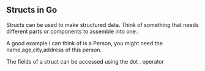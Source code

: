 ## Structs in Go

Structs can be used to make structured data. Think of something that needs different parts or components to assemble into one..

A good example i can think of is a Person, you might need the name,age,city,address of this person.

The fields of a struct can be accessed using the dot . operator
